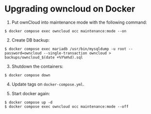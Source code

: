 # Upgrading owncloud on Docker

1. Put ownCloud into maintenance mode with the following command:

```console
$ docker compose exec owncloud occ maintenance:mode --on
```

2. Create DB backup:

```console
$ docker compose exec mariadb /usr/bin/mysqldump -u root --password=owncloud --single-transaction owncloud > backups/owncloud_$(date +%Y%m%d).sql
```

3. Shutdown the containers:

```console
$ docker compose down
```

4. Update tags on `docker-compose.yml`.

5. Start docker again:
```console
$ docker compose up -d
$ docker compose exec owncloud occ maintenance:mode --off
```
